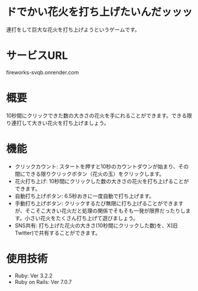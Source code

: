 # ドでかい花火を打ち上げたいんだッッッ
連打をして巨大な花火を打ち上げようというゲームです。

# サービスURL
fireworks-svqb.onrender.com

# 概要
10秒間にクリックできた数の大きさの花火を手にれることができます。できる限り連打して大きい花火を打ち上げましょう。

# 機能
* クリックカウント: スタートを押すと10秒のカウントダウンが始まり、その間にできる限りクリックボタン（花火の玉）をクリックします。
* 花火打ち上げ: 10秒間にクリックした数の大きさの花火を打ち上げることができます。
* 自動打ち上げボタン: 6.5秒おきに一度自動で打ち上げます。
* 手動打ち上げボタン: クリックするたび無限に打ち上げることができますが、そこそこ大きい花火だと処理の関係でそもそも一発が限界だったりします。小さい花火をたくさん打ち上げて遊びましょう。
* SNS共有: 打ち上げた花火の大きさ(10秒間にクリックした数)を、X(旧Twitter)で共有することができます。

# 使用技術
* Ruby: Ver 3.2.2
* Ruby on Rails: Ver 7.0.7
